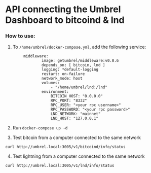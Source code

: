 # API connecting the Umbrel Dashboard to bitcoind & lnd

### How to use:

1. To `/home/umbrel/docker-compose.yml`, add the following service:
```
        middleware:
                image: getumbrel/middleware:v0.0.6
                depends_on: [ bitcoin, lnd ]
                logging: *default-logging
                restart: on-failure
                network_mode: host
                volumes:
                    - "/home/umbrel/lnd:/lnd"
                environment:
                    BITCOIN_HOST: "0.0.0.0"
                    RPC_PORT: "8332"
                    RPC_USER: "<your rpc username>"
                    RPC_PASSWORD: "<your rpc password>"
                    LND_NETWORK: "mainnet"
                    LND_HOST: "127.0.0.1"
```

2. Run `docker-compose up -d`

3. Test bitcoin from a computer connected to the same network
``` 
curl http://umbrel.local:3005/v1/bitcoind/info/status
```

4. Test lightning from a computer connected to the same network
```
curl http://umbrel.local:3005/v1/lnd/info/status
```
